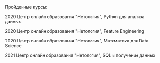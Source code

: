 Пройденные курсы:

2020 Центр онлайн образования "Нетология", Python для анализа данных

2020 Центр онлайн образования "Нетология", Feature Engineering

2020 Центр онлайн образования "Нетология", Математика для Data Science

2021 Центр онлайн образования "Нетология", SQL и получение данных
